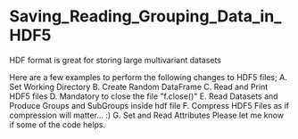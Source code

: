 # Saving_Reading_Grouping_Data_in_HDF5
HDF format is great for storing large multivariant datasets

Here are a few examples to perform the following changes to HDF5 files; 
A. Set Working Directory
B. Create Random DataFrame
C. Read and Print HDF5 files
D. Mandatory to close the file "f.close()"
E. Read Datasets and Produce Groups and SubGroups inside hdf file
F. Compress HDF5 Files as if compression will matter... :)
G. Set and Read Attributes
Please let me know if some of the code helps.
